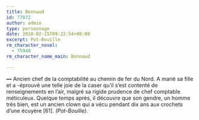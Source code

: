 ```yaml
---
title: Bonnaud
id: 77072
author: admin
type: personnage
date: 2010-02-15T09:22:54+00:00
excerpt: Pot-Bouille
rm_character_novel:
  - 75940
rm_character_name_main: Bonnaud

---
```

**—** Ancien chef de la comptabilité au chemin de fer du Nord. A marié sa fille et a -éprouvé une telle joie de la caser qu&rsquo;il s&rsquo;est contenté de renseignements en l&rsquo;air, malgré sa rigide prudence de chef comptable méticuleux. Quelque temps après, il découvre que son gendre, un homme très bien, est un ancien clown qui a vécu pendant dix ans aux crochets d&rsquo;une écuyère [61]. _(Pot-Bouille)._